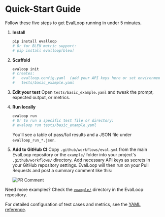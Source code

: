 # Quick-Start Guide

Follow these five steps to get EvalLoop running in under 5 minutes.

1.  **Install**

    ```bash
    pip install evalloop
    # Or for BLEU metric support:
    # pip install evalloop[bleu]
    ```

2.  **Scaffold**

    ```bash
    evaloop init
    # creates:
    #   evalloop.config.yaml  (add your API keys here or set environment variables)
    #   tests/basic_example.yaml
    ```

3.  **Edit your test**
    Open `tests/basic_example.yaml` and tweak the prompt, expected output, or metrics.

4.  **Run locally**

    ```bash
    evaloop run
    # Or to run a specific test file or directory:
    # evaloop run tests/basic_example.yaml
    ```

    You'll see a table of pass/fail results and a JSON file under `evalloop_run_*.json`.

5.  **Add to GitHub CI**
    Copy `.github/workflows/eval.yml` from the main EvalLoop repository or the `example/` folder into your project's `.github/workflows/` directory.
    Add necessary API keys as secrets in your GitHub repository settings.
    EvalLoop will then run on your Pull Requests and post a summary comment like this:

    ![PR Comment](img/pr_comment.gif) <!-- Placeholder: Replace with actual GIF path if different -->

Need more examples? Check the [`example/`](../example/) directory in the EvalLoop repository.

For detailed configuration of test cases and metrics, see the [YAML reference](yaml_reference.md). 